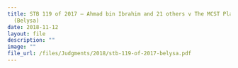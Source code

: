 ```yaml
---
title: STB 119 of 2017 – Ahmad bin Ibrahim and 21 others v The MCST Plan No 4131
  (Belysa)
date: 2018-11-12
layout: file
description: ""
image: ""
file_url: /files/Judgments/2018/stb-119-of-2017-belysa.pdf
---
```

